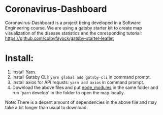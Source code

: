 # Coronavirus-Dashboard
Coronavirus-Dashboard is a project being developed in a Software Engineering course.
We are using a gatsby starter kit to create map visualization of the disease statistics and the coresponding tutorial: https://github.com/colbyfayock/gatsby-starter-leaflet

# Install:
1. Install [Yarn](https://classic.yarnpkg.com/en/).
2. Install Gatsby CLI: `yarn global add gatsby-cli` in command prompt.
3. Install axios for API requsts: `yarn add axios` in command prompt.
4. Download the above files and put [node_modules](https://drive.google.com/file/d/1N1XutfdWE2lSTzhKaFh7zgMUd7Fo3C48/view?usp=sharing) in the same folder and run 'yarn develop' in the folder to open the map locally.

Note: There is a decent amount of dependencies in the above file and may take a bit longer than usual to download.
